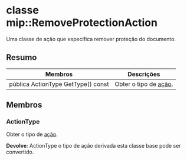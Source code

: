 # <a name="class-mipremoveprotectionaction"></a>classe mip::RemoveProtectionAction 
Uma classe de ação que especifica remover proteção do documento.
  
## <a name="summary"></a>Resumo
 Membros                        | Descrições                                
--------------------------------|---------------------------------------------
 pública ActionType GetType() const  |  Obter o tipo de [ação](class_mip_action.md).
  
## <a name="members"></a>Membros
  
### <a name="actiontype"></a>ActionType
Obter o tipo de [ação](class_mip_action.md).

  
**Devolve**: ActionType o tipo de ação derivada esta classe base pode ser convertido.